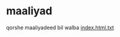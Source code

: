 # maaliyad
qorshe maaliyadeed bil walba
[index.html.txt](https://github.com/user-attachments/files/20446102/index.html.txt)
